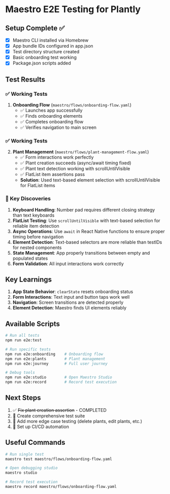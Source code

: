 # Maestro E2E Testing for Plantly

## Setup Complete ✅

- [x] Maestro CLI installed via Homebrew
- [x] App bundle IDs configured in app.json
- [x] Test directory structure created
- [x] Basic onboarding test working
- [x] Package.json scripts added

## Test Results

### ✅ Working Tests

1. **Onboarding Flow** (`maestro/flows/onboarding-flow.yaml`)
   - ✅ Launches app successfully
   - ✅ Finds onboarding elements
   - ✅ Completes onboarding flow
   - ✅ Verifies navigation to main screen

### ✅ Working Tests

2. **Plant Management** (`maestro/flows/plant-management-flow.yaml`)
   - ✅ Form interactions work perfectly
   - ✅ Plant creation succeeds (async/await timing fixed)
   - ✅ Plant text detection working with scrollUntilVisible
   - ✅ FlatList item assertions pass
   - **Solution**: Used text-based element selection with scrollUntilVisible for FlatList items

### 📝 Key Discoveries

1. **Keyboard Handling**: Number pad requires different closing strategy than text keyboards
2. **FlatList Testing**: Use `scrollUntilVisible` with text-based selection for reliable item detection
3. **Async Operations**: Use `await` in React Native functions to ensure proper timing before navigation
4. **Element Detection**: Text-based selectors are more reliable than testIDs for nested components
5. **State Management**: App properly transitions between empty and populated states
6. **Form Validation**: All input interactions work correctly

## Key Learnings

1. **App State Behavior**: `clearState` resets onboarding status
2. **Form Interactions**: Text input and button taps work well
3. **Navigation**: Screen transitions are detected properly
4. **Element Detection**: Maestro finds UI elements reliably

## Available Scripts

```bash
# Run all tests
npm run e2e:test

# Run specific tests
npm run e2e:onboarding    # Onboarding flow
npm run e2e:plants        # Plant management
npm run e2e:journey       # Full user journey

# Debug tools
npm run e2e:studio        # Open Maestro Studio
npm run e2e:record        # Record test execution
```

## Next Steps

1. ✅ ~~Fix plant creation assertion~~ - COMPLETED
2. 📝 Create comprehensive test suite
3. 🔧 Add more edge case testing (delete plants, edit plants, etc.)
4. 🚀 Set up CI/CD automation

## Useful Commands

```bash
# Run single test
maestro test maestro/flows/onboarding-flow.yaml

# Open debugging studio
maestro studio

# Record test execution
maestro record maestro/flows/onboarding-flow.yaml
```
